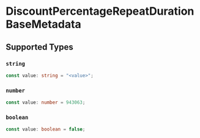 # DiscountPercentageRepeatDurationBaseMetadata


## Supported Types

### `string`

```typescript
const value: string = "<value>";
```

### `number`

```typescript
const value: number = 943063;
```

### `boolean`

```typescript
const value: boolean = false;
```

